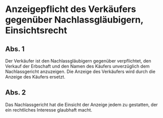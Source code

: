 # Anzeigepflicht des Verkäufers gegenüber Nachlassgläubigern, Einsichtsrecht



## Abs. 1

 Der Verkäufer ist den Nachlassgläubigern gegenüber verpflichtet, den Verkauf der Erbschaft und den Namen des Käufers unverzüglich dem Nachlassgericht anzuzeigen. Die Anzeige des Verkäufers wird durch die Anzeige des Käufers ersetzt.

## Abs. 2

 Das Nachlassgericht hat die Einsicht der Anzeige jedem zu gestatten, der ein rechtliches Interesse glaubhaft macht. 

